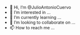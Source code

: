 - 👋 Hi, I’m @JulioAntonioCuervo
- 👀 I’m interested in ...
- 🌱 I’m currently learning ...
- 💞️ I’m looking to collaborate on ...
- 📫 How to reach me ...

<!---
JulioAntonioCuervo/JulioAntonioCuervo is a ✨ special ✨ repository because its `README.md` (this file) appears on your GitHub profile.
You can click the Preview link to take a look at your changes.
--->
